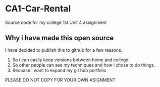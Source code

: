 # CA1-Car-Rental
Source code for my college 1st Unit 4 assignment

## Why i have made this open source

I have decided to publish this to github for a few reasons.

1. So i can easily keep versions between home and college.
2. So other people can see my techniques and how i chose to do things.
3. Becuase i want to expand my git hub portfolio

PLEASE DO NOT COPY FOR YOUR OWN ASIGNMENT